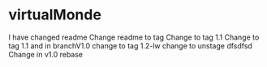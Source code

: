 # virtualMonde 
I have changed readme
Change readme to tag
Change to tag 1.1
Change to tag 1.1 and in branchV1.0
change to tag 1.2-lw
change to unstage dfsdfsd
Change in v1.0 rebase